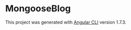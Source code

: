 # MongooseBlog

This project was generated with [Angular CLI](https://github.com/angular/angular-cli) version 1.7.3.
